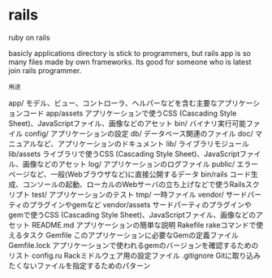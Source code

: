 # rails
ruby on rails

basicly applications directory is stick to programmers,
but rails app is so many files made by own frameworks.
Its good for someone who is latest join rails programmer.

	用途
app/	モデル、ビュー、コントローラ、ヘルパーなどを含む主要なアプリケーションコード
app/assets	アプリケーションで使うCSS (Cascading Style Sheet)、JavaScriptファイル、画像などのアセット
bin/	バイナリ実行可能ファイル
config/	アプリケーションの設定
db/	データベース関連のファイル
doc/	マニュアルなど、アプリケーションのドキュメント
lib/	ライブラリモジュール
lib/assets	ライブラリで使うCSS (Cascading Style Sheet)、JavaScriptファイル、画像などのアセット
log/	アプリケーションのログファイル
public/	エラーページなど、一般(Webブラウザなど)に直接公開するデータ
bin/rails	コード生成、コンソールの起動、ローカルのWebサーバの立ち上げなどで使うRailsスクリプト
test/	アプリケーションのテスト
tmp/	一時ファイル
vendor/	サードパーティのプラグインやgemなど
vendor/assets	サードパーティのプラグインやgemで使うCSS (Cascading Style Sheet)、JavaScriptファイル、画像などのアセット
README.md	アプリケーションの簡単な説明
Rakefile	rakeコマンドで使えるタスク
Gemfile	このアプリケーションに必要なGemの定義ファイル
Gemfile.lock	アプリケーションで使われるgemのバージョンを確認するためのリスト
config.ru	Rackミドルウェア用の設定ファイル
.gitignore	Gitに取り込みたくないファイルを指定するためのパターン